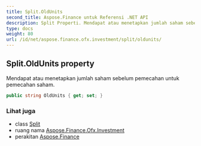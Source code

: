 ```yaml
---
title: Split.OldUnits
second_title: Aspose.Finance untuk Referensi .NET API
description: Split Properti. Mendapat atau menetapkan jumlah saham sebelum pemecahan untuk pemecahan saham.
type: docs
weight: 80
url: /id/net/aspose.finance.ofx.investment/split/oldunits/
---
```

## Split.OldUnits property

Mendapat atau menetapkan jumlah saham sebelum pemecahan untuk pemecahan saham.

```csharp
public string OldUnits { get; set; }
```

### Lihat juga

* class [Split](../)
* ruang nama [Aspose.Finance.Ofx.Investment](../../split/)
* perakitan [Aspose.Finance](../../../)


